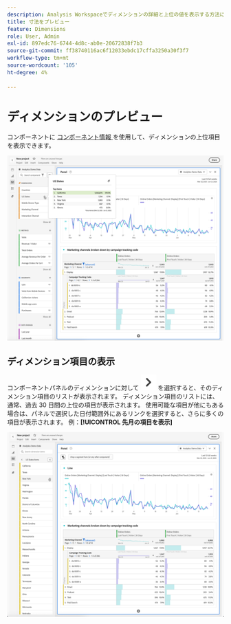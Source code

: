 ```yaml
---
description: Analysis Workspaceでディメンションの詳細と上位の値を表示する方法について説明します。
title: 寸法をプレビュー
feature: Dimensions
role: User, Admin
exl-id: 897edc76-6744-4d8c-ab0e-20672838f7b3
source-git-commit: ff38740116ac6f12033ebdc17cffa3250a30f3f7
workflow-type: tm+mt
source-wordcount: '105'
ht-degree: 4%

---
```


# ディメンションのプレビュー

コンポーネントに [&#x200B; コンポーネント情報 &#x200B;](/help/analyze/analysis-workspace/components/use-components-in-workspace.md#component-info) を使用して、ディメンションの上位項目を表示できます。

![&#x200B; コンポーネント情報 &#x200B;](assets/component-info.png)

<!--
Now, by default, we show dynamic values instead of static ones, with the option to turn them into static values. Other things to note:

* As your data updates, the dynamic dimension columns will update to show the current 5/15 dimension items.
* A dynamic dimension column that is copied or moved will become static.
* When hovering a static dimension column you will see a lock icon, indicating that the dimension is static.

![Dimension column popup highlighting the lock icon.](assets/dimension_static.png)

-->


## ディメンション項目の表示

コンポーネントパネルのディメンションに対して ![ChevronRight](/help/assets/icons/ChevronRight.svg) を選択すると、そのディメンション項目のリストが表示されます。 ディメンション項目のリストには、通常、過去 30 日間の上位の項目が表示されます。 使用可能な項目が他にもある場合は、パネルで選択した日付範囲外にあるリンクを選択すると、さらに多くの項目が表示されます。 例：**[!UICONTROL 先月の項目を表示]**

![&#x200B; ディメンション項目を表示 &#x200B;](assets/dimension-items.png)


<!--
# Preview dimensions

Hover over the information (i) icon next to a dimension. This shows the top 5 values for non-time dimensions (and 15 for time dimensions). We used to keep those values static (i.e., the 5 values picked never changed).

![](assets/dimension-preview.png)

Now, by default, we show dynamic values instead of static ones, with the option to turn them into static values. Other things to note:

* As your data updates, the dynamic dimension columns will update to show the current 5/15 dimension items.
* A dynamic dimension column that is copied or moved will become static.
* When hovering a static dimension column you will see a lock icon, indicating that the dimension is static.

![](assets/dimension_static.png)

## Show dimension items

When you hover over a dimension and click the grey right-arrow next to it, a list of its dimension items appears. Any list of dimension items usually shows the top items for the last 30 days.

If you scroll down to the bottom of the list, you see **[!UICONTROL Show Top Items From Last 18 Months]**. Click this option to see top dimension items from the last 547 days.

-->
